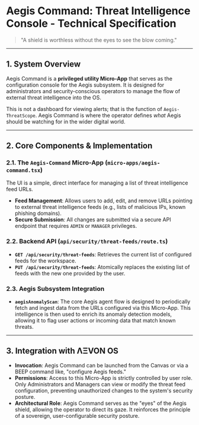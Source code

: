 # Aegis Command: Threat Intelligence Console - Technical Specification

> "A shield is worthless without the eyes to see the blow coming."

---

## 1. System Overview

Aegis Command is a **privileged utility Micro-App** that serves as the configuration console for the Aegis subsystem. It is designed for administrators and security-conscious operators to manage the flow of external threat intelligence into the OS.

This is not a dashboard for viewing alerts; that is the function of `Aegis-ThreatScope`. Aegis Command is where the operator defines *what* Aegis should be watching for in the wider digital world.

---

## 2. Core Components & Implementation

### 2.1. The `Aegis-Command` Micro-App (`micro-apps/aegis-command.tsx`)
The UI is a simple, direct interface for managing a list of threat intelligence feed URLs.
- **Feed Management**: Allows users to add, edit, and remove URLs pointing to external threat intelligence feeds (e.g., lists of malicious IPs, known phishing domains).
- **Secure Submission**: All changes are submitted via a secure API endpoint that requires `ADMIN` or `MANAGER` privileges.

### 2.2. Backend API (`api/security/threat-feeds/route.ts`)
- **`GET /api/security/threat-feeds`**: Retrieves the current list of configured feeds for the workspace.
- **`PUT /api/security/threat-feeds`**: Atomically replaces the existing list of feeds with the new one provided by the user.

### 2.3. Aegis Subsystem Integration
- **`aegisAnomalyScan`**: The core Aegis agent flow is designed to periodically fetch and ingest data from the URLs configured via this Micro-App. This intelligence is then used to enrich its anomaly detection models, allowing it to flag user actions or incoming data that match known threats.

---

## 3. Integration with ΛΞVON OS

- **Invocation**: Aegis Command can be launched from the Canvas or via a BEEP command like, "configure Aegis feeds."
- **Permissions**: Access to this Micro-App is strictly controlled by user role. Only Administrators and Managers can view or modify the threat feed configuration, preventing unauthorized changes to the system's security posture.
- **Architectural Role**: Aegis Command serves as the "eyes" of the Aegis shield, allowing the operator to direct its gaze. It reinforces the principle of a sovereign, user-configurable security posture.
